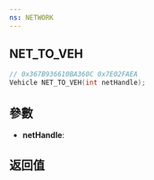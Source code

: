 ```yaml
---
ns: NETWORK
---
```

## NET_TO_VEH

```c
// 0x367B936610BA360C 0x7E02FAEA
Vehicle NET_TO_VEH(int netHandle);
```


## 參數
* **netHandle**: 

## 返回值
